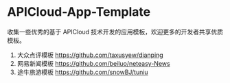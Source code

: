 # APICloud-App-Template
收集一些优秀的基于 APICloud 技术开发的应用模板，欢迎更多的开发者共享优质模板。

1. 大众点评模板 https://github.com/taxusyew/dianping
2. 网易新闻模板 https://github.com/beiluo/neteasy-News
3. 途牛旅游模板 https://github.com/snowBJ/tuniu
